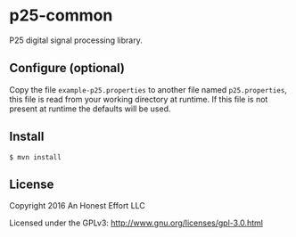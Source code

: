 # p25-common

P25 digital signal processing library.

## Configure (optional)
Copy the file `example-p25.properties` to another file named `p25.properties`,
this file is read from your working directory at runtime. If this file is not
present at runtime the defaults will be used.

## Install
```
$ mvn install
```

## License

Copyright 2016 An Honest Effort LLC

Licensed under the GPLv3: http://www.gnu.org/licenses/gpl-3.0.html
